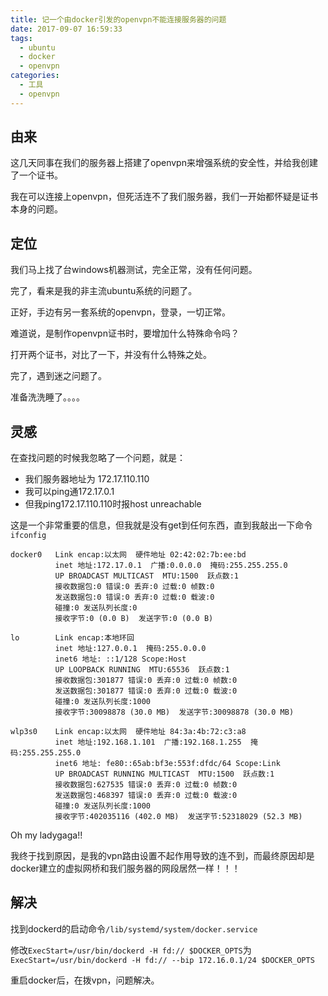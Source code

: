 ```yaml
---
title: 记一个由docker引发的openvpn不能连接服务器的问题
date: 2017-09-07 16:59:33
tags: 
  - ubuntu
  - docker
  - openvpn
categories: 
  - 工具
  - openvpn
---
```

## 由来
这几天同事在我们的服务器上搭建了openvpn来增强系统的安全性，并给我创建了一个证书。

我在可以连接上openvpn，但死活连不了我们服务器，我们一开始都怀疑是证书本身的问题。

## 定位
我们马上找了台windows机器测试，完全正常，没有任何问题。

完了，看来是我的非主流ubuntu系统的问题了。

正好，手边有另一套系统的openvpn，登录，一切正常。

难道说，是制作openvpn证书时，要增加什么特殊命令吗？

打开两个证书，对比了一下，并没有什么特殊之处。

完了，遇到迷之问题了。

准备洗洗睡了。。。。

## 灵感
在查找问题的时候我忽略了一个问题，就是：
- 我们服务器地址为 172.17.110.110
- 我可以ping通172.17.0.1
- 但我ping172.17.110.110时报host unreachable

这是一个非常重要的信息，但我就是没有get到任何东西，直到我敲出一下命令`ifconfig`
```
docker0   Link encap:以太网  硬件地址 02:42:02:7b:ee:bd  
          inet 地址:172.17.0.1  广播:0.0.0.0  掩码:255.255.255.0
          UP BROADCAST MULTICAST  MTU:1500  跃点数:1
          接收数据包:0 错误:0 丢弃:0 过载:0 帧数:0
          发送数据包:0 错误:0 丢弃:0 过载:0 载波:0
          碰撞:0 发送队列长度:0 
          接收字节:0 (0.0 B)  发送字节:0 (0.0 B)

lo        Link encap:本地环回  
          inet 地址:127.0.0.1  掩码:255.0.0.0
          inet6 地址: ::1/128 Scope:Host
          UP LOOPBACK RUNNING  MTU:65536  跃点数:1
          接收数据包:301877 错误:0 丢弃:0 过载:0 帧数:0
          发送数据包:301877 错误:0 丢弃:0 过载:0 载波:0
          碰撞:0 发送队列长度:1000 
          接收字节:30098878 (30.0 MB)  发送字节:30098878 (30.0 MB)

wlp3s0    Link encap:以太网  硬件地址 84:3a:4b:72:c3:a8  
          inet 地址:192.168.1.101  广播:192.168.1.255  掩码:255.255.255.0
          inet6 地址: fe80::65ab:bf3e:553f:dfdc/64 Scope:Link
          UP BROADCAST RUNNING MULTICAST  MTU:1500  跃点数:1
          接收数据包:627535 错误:0 丢弃:0 过载:0 帧数:0
          发送数据包:468397 错误:0 丢弃:0 过载:0 载波:0
          碰撞:0 发送队列长度:1000 
          接收字节:402035116 (402.0 MB)  发送字节:52318029 (52.3 MB)
```
Oh my ladygaga!!

我终于找到原因，是我的vpn路由设置不起作用导致的连不到，而最终原因却是docker建立的虚拟网桥和我们服务器的网段居然一样！！！

## 解决
找到dockerd的启动命令`/lib/systemd/system/docker.service`

修改`ExecStart=/usr/bin/dockerd -H fd:// $DOCKER_OPTS`为`ExecStart=/usr/bin/dockerd -H fd:// --bip 172.16.0.1/24 $DOCKER_OPTS`

重启docker后，在拨vpn，问题解决。
